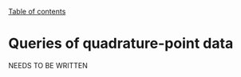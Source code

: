 [Table of contents](https://petrkryslucsd.github.io/FinEtools.jl)

# Queries of  quadrature-point data

NEEDS  TO BE WRITTEN